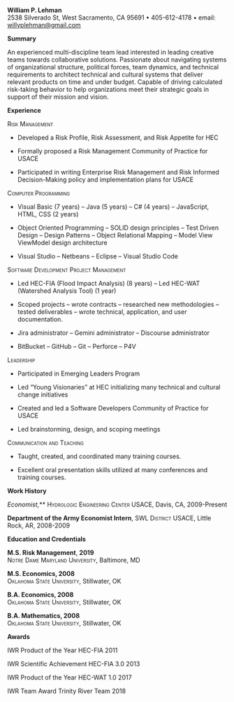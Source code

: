 **William P. Lehman**  
2538 Silverado St, West Sacramento, CA 95691 • 405-612-4178 • email:
willyplehman@gmail.com

**Summary**

An experienced multi-discipline team lead interested in leading creative
teams towards collaborative solutions. Passionate about navigating
systems of organizational structure, political forces, team dynamics,
and technical requirements to architect technical and cultural systems
that deliver relevant products on time and under budget. Capable of
driving calculated risk-taking behavior to help organizations meet their
strategic goals in support of their mission and vision.

**Experience**

<span class="smallcaps">Risk Management</span>

  - Developed a Risk Profile, Risk Assessment, and Risk Appetite for HEC

  - Formally proposed a Risk Management Community of Practice for USACE

  - Participated in writing Enterprise Risk Management and Risk Informed
    Decision-Making policy and implementation plans for USACE

<span class="smallcaps">Computer Programming</span>

  - Visual Basic (7 years) – Java (5 years) – C\# (4 years) –
    JavaScript, HTML, CSS (2 years)

  - Object Oriented Programming – SOLID design principles – Test Driven
    Design – Design Patterns – Object Relational Mapping – Model View
    ViewModel design architecture

  - Visual Studio – Netbeans – Eclipse – Visual Studio Code

<span class="smallcaps">Software Development Project Management</span>

  - Led HEC-FIA (Flood Impact Analysis) (8 years) – Led HEC-WAT
    (Watershed Analysis Tool) (1 year)

  - Scoped projects – wrote contracts – researched new methodologies –
    tested deliverables – wrote technical, application, and user
    documentation.

  - Jira administrator – Gemini administrator – Discourse administrator

  - BitBucket – GitHub – Git – Perforce – P4V

<span class="smallcaps">Leadership</span>

  - Participated in Emerging Leaders Program

  - Led “Young Visionaries” at HEC initializing many technical and
    cultural change initiatives

  - Created and led a Software Developers Community of Practice for
    USACE

  - Led brainstorming, design, and scoping meetings

<span class="smallcaps">Communication and Teaching</span>

  - Taught, created, and coordinated many training courses.

  - Excellent oral presentation skills utilized at many conferences and
    training courses.

**Work History**

**Economist*,*** <span class="smallcaps">Hydrologic Engineering Center
USACE</span>, Davis, CA, 2009-Present

**Department of the Army Economist Intern**, <span class="smallcaps">SWL
District USACE</span>, Little Rock, AR, 2008-2009

**Education and Credentials**

**M.S. Risk Management**, **2019**  
<span class="smallcaps">Notre Dame Maryland University</span>,
Baltimore, MD

**M.S. Economics, 2008**  
<span class="smallcaps">Oklahoma State University</span>, Stillwater, OK

**B.A. Economics, 2008**  
<span class="smallcaps">Oklahoma State University</span>, Stillwater, OK

**B.A. Mathematics, 2008**  
<span class="smallcaps">Oklahoma State University</span>, Stillwater, OK

**Awards**

IWR Product of the Year HEC-FIA 2011

IWR Scientific Achievement HEC-FIA 3.0 2013

IWR Product of the Year HEC-WAT 1.0 2017

IWR Team Award Trinity River Team 2018
